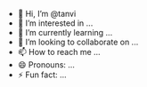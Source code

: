 - 👋 Hi, I’m @tanvi
- 👀 I’m interested in ...
- 🌱 I’m currently learning ...
- 💞️ I’m looking to collaborate on ...
- 📫 How to reach me ...
- 😄 Pronouns: ...
- ⚡ Fun fact: ...

<!---
tanvipatodia/tanvipatodia is a ✨ special ✨ repository because its `README.md` (this file) appears on your GitHub profile.
You can click the Preview link to take a look at your changes.
--->
